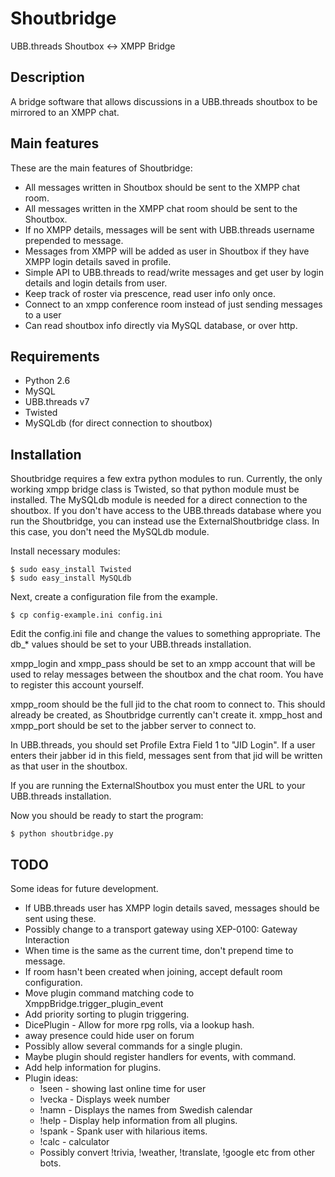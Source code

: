 Shoutbridge
===========

UBB.threads Shoutbox <-> XMPP Bridge

Description
-----------
A bridge software that allows discussions in a UBB.threads shoutbox to be mirrored to an XMPP chat.


Main features
-------------
These are the main features of Shoutbridge:

 * All messages written in Shoutbox should be sent to the XMPP chat room.
 * All messages written in the XMPP chat room should be sent to the Shoutbox.
 * If no XMPP details, messages will be sent with UBB.threads username prepended to message.
 * Messages from XMPP will be added as user in Shoutbox if they have XMPP login details saved in profile.
 * Simple API to UBB.threads to read/write messages and get user by login details and login details from user.
 * Keep track of roster via prescence, read user info only once.
 * Connect to an xmpp conference room instead of just sending messages to a user
 * Can read shoutbox info directly via MySQL database, or over http.


Requirements
------------
 * Python 2.6
 * MySQL
 * UBB.threads v7
 * Twisted
 * MySQLdb (for direct connection to shoutbox)


Installation
------------
Shoutbridge requires a few extra python modules to run. Currently, the only
working xmpp bridge class is Twisted, so that python module must be installed.
The MySQLdb module is needed for a direct connection to the shoutbox. If you
don't have access to the UBB.threads database where you run the Shoutbridge,
you can instead use the ExternalShoutbridge class. In this case, you don't
need the MySQLdb module.

Install necessary modules:

    $ sudo easy_install Twisted
    $ sudo easy_install MySQLdb

Next, create a configuration file from the example.

    $ cp config-example.ini config.ini

Edit the config.ini file and change the values to something appropriate.
The db_* values should be set to your UBB.threads installation.

xmpp_login and xmpp_pass should be set to an xmpp account that will be used to relay
messages between the shoutbox and the chat room. You have to register this account
yourself.

xmpp_room should be the full jid to the chat room to connect to. This should
already be created, as Shoutbridge currently can't create it.
xmpp_host and xmpp_port should be set to the jabber server to connect to.

In UBB.threads, you should set Profile Extra Field 1 to "JID Login". If a user 
enters their jabber id in this field, messages sent from that jid will be written
as that user in the shoutbox.

If you are running the ExternalShoutbox you must enter the URL to your UBB.threads
installation. 

Now you should be ready to start the program:

    $ python shoutbridge.py


TODO
----
Some ideas for future development.

 * If UBB.threads user has XMPP login details saved, messages should be sent using these.
 * Possibly change to a transport gateway using XEP-0100: Gateway Interaction
 * When time is the same as the current time, don't prepend time to message.
 * If room hasn't been created when joining, accept default room configuration.
 * Move plugin command matching code to XmppBridge.trigger_plugin_event
 * Add priority sorting to plugin triggering.
 * DicePlugin - Allow for more rpg rolls, via a lookup hash.
 * away presence could hide user on forum
 * Possibly allow several commands for a single plugin.
 * Maybe plugin should register handlers for events, with command.
 * Add help information for plugins.
 * Plugin ideas:
   * !seen <user> - showing last online time for user
   * !vecka - Displays week number
   * !namn - Displays the names from Swedish calendar
   * !help - Display help information from all plugins.
   * !spank <user> - Spank user with hilarious items.
   * !calc - calculator
   * Possibly convert !trivia, !weather, !translate, !google etc from other bots.

